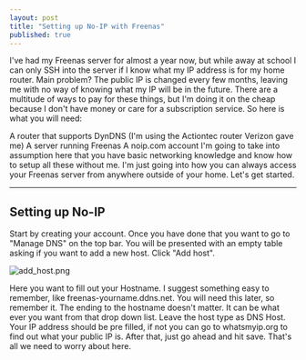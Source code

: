 ```yaml
---
layout: post
title: "Setting up No-IP with Freenas"
published: true
---
```



I've had my Freenas server for almost a year now, but while away at school I can only SSH into the server if I know what my IP address is for my home router. Main problem? The public IP is changed every few months, leaving me with no way of knowing what my IP will be in the future. There are a multitude of ways to pay for these things, but I'm doing it on the cheap because I don't have money or care for a subscription service. So here is what you will need:

A router that supports DynDNS (I'm using the Actiontec router Verizon gave me)
A server running Freenas
A noip.com account
I'm going to take into assumption here that you have basic networking knowledge and know how to setup all these without me. I'm just going into how you can always access your Freenas server from anywhere outside of your home. Let's get started.

-----

## Setting up No-IP

Start by creating your account. Once you have done that you want to go to "Manage DNS" on the top bar. You will be presented with an empty table asking if you want to add a new host. Click "Add host".

![add_host.png]({{site.baseurl}}/_posts/add_host.png)

Here you want to fill out your Hostname. I suggest something easy to remember, like freenas-yourname.ddns.net. You will need this later, so remember it. The ending to the hostname doesn't matter. It can be what ever you want from that drop down list. Leave the host type as DNS Host. Your IP address should be pre filled, if not you can go to whatsmyip.org to find out what your public IP is. After that, just go ahead and hit save. That's all we need to worry about here.

